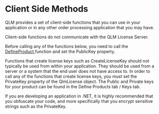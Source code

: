 # Client Side Methods

QLM provides a set of client-side functions that you can use in your application or in any other order processing application that you may have.

Client-side functions do not communicate with the QLM License Server.

Before calling any of the functions below, you need to call the [DefineProduct ](defineproduct.md)function and set the PublicKey property.

Functions that create license keys such as CreateLicenseKey should not typically be used from within your application. They should be used from a server or a system that the end user does not have access to. In order to call any of the functions that create license keys, you must set the PrivateKey property of the QlmLicense object. The Public and Private keys for your product can be found in the Define Products tab / Keys tab.

If you are developing an application in .NET, it is highly recommended that you obfuscate your code, and more specifically that you encrypt sensitive strings such as the PrivateKey.
